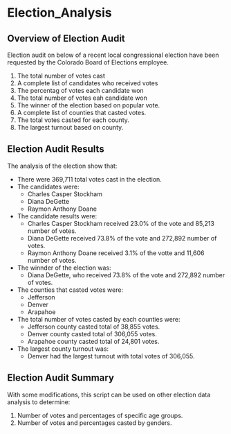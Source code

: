 # Election_Analysis

## Overview of Election Audit
Election audit on below of a recent local congressional election have been requested by the Colorado Board of Elections employee.

1. The total number of votes cast
2. A complete list of candidates who received votes
3. The percentag of votes each candidate won
4. The total number of votes eah candidate won
5. The winner of the election based on popular vote.
6. A complete list of counties that casted votes.
7. The total votes casted for each county.
8. The largest turnout based on county.

## Election Audit Results
The analysis of the election show that:
- There were 369,711 total votes cast in the election.
- The candidates were:
  - Charles Casper Stockham
  - Diana DeGette
  - Raymon Anthony Doane
- The candidate results were:
  - Charles Casper Stockham received 23.0% of the vote and 85,213 number of votes.
  - Diana DeGette received 73.8% of the vote and 272,892 number of votes.
  - Raymon Anthony Doane received 3.1% of the votte and 11,606 number of votes.
- The winnder of the election was:
  - Diana DeGette, who received 73.8% of the vote and 272,892 number of votes.
- The counties that casted votes were:
  - Jefferson
  - Denver
  - Arapahoe
- The total number of votes casted by each counties were:
  - Jefferson county casted total of 38,855 votes.
  - Denver county casted total of 306,055 votes.
  - Arapahoe county casted total of 24,801 votes.
- The largest county turnout was:
  - Denver had the largest turnout with total votes of 306,055.

## Election Audit Summary
With some modifications, this script can be used on other election data analysis to determine:
1. Number of votes and percentages of specific age groups.
2. Number of votes and percentages casted by genders.
